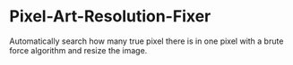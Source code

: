 # Pixel-Art-Resolution-Fixer
 Automatically search how many true pixel there is in one pixel with a brute force algorithm and resize the image.

